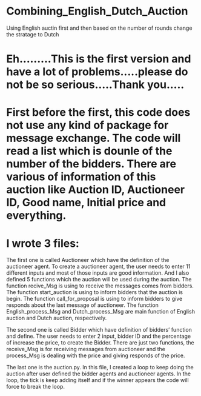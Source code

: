# Combining_English_Dutch_Auction
Using English auctin first and then based on the number of rounds change the stratage to Dutch


# Eh.........This is the first version and have a lot of problems.....please do not be so serious.....Thank you.....


# First before the first, this code does not use any kind of package for message exchange. The code will read a list which is dounle of the number of the bidders. There are various of information of this auction like Auction ID, Auctioneer ID, Good name, Initial price and everything.

# I wrote 3 files:
The first one is called Auctioneer which have the definition of the auctioneer agent. 
To create a auctioneer agent, the user needs to enter 11 different inputs and most of those inputs are good information. 
And I also defined 5 functions which the auction will be used during the auction. 
The function recive_Msg is using to receive the messages comes from bidders. 
The function start_auction is using to inform bidders that the auction is begin. 
The function call_for_proposal is using to inform bidders to give responds about the last message of auctioneer. 
The function English_process_Msg and Dutch_process_Msg are main function of English auction and Dutch auction, respectively.

The second one is called Bidder which have definition of bidders’ function and define. 
The user needs to enter 2 input, bidder ID and the percentage of increase the price, to create the Bidder. 
There are just two functions, the receive_Msg is for receiving messages from auctioneer and the process_Msg is dealing with the price and giving responds of the price.

The last one is the auction.py. 
In this file, I created a loop to keep doing the auction after user defined the bidder agents and auctioneer agents. 
In the loop, the tick is keep adding itself and if the winner appears the code will force to break the loop.

